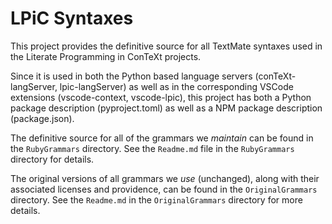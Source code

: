 # LPiC Syntaxes

This project provides the definitive source for all TextMate syntaxes used in
the Literate Programming in ConTeXt projects.

Since it is used in both the Python based language servers (conTeXt-langServer,
lpic-langServer) as well as in the corresponding VSCode extensions
(vscode-context, vscode-lpic), this project has both a Python package
description (pyproject.toml) as well as a NPM package description
(package.json).

The definitive source for all of the grammars we *maintain* can be found in the
`RubyGrammars` directory.  See the `Readme.md` file in the `RubyGrammars`
directory for details.

The original versions of all grammars we *use* (unchanged), along with their
associated licenses and providence, can be found in the `OriginalGrammars`
directory. See the `Readme.md` in the `OriginalGrammars` directory for more
details.
